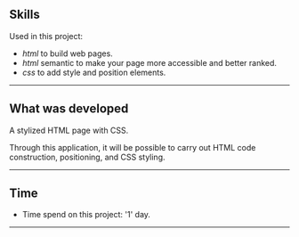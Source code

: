 ## Skills

Used in this project:

* _html_ to build web pages.
* _html_ semantic to make your page more accessible and better ranked.
* _css_ to add style and position elements.

---
## What was developed

A stylized HTML page with CSS.

Through this application, it will be possible to carry out HTML code construction, positioning, and CSS styling.

---
## Time

- Time spend on this project: '1' day.

---